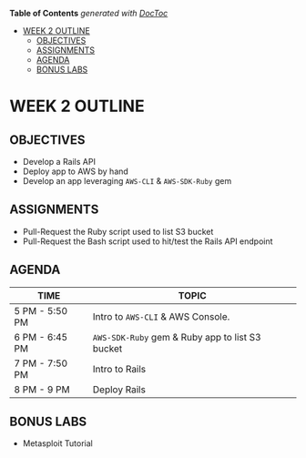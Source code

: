 <!-- START doctoc generated TOC please keep comment here to allow auto update -->
<!-- DON'T EDIT THIS SECTION, INSTEAD RE-RUN doctoc TO UPDATE -->
**Table of Contents**  *generated with [DocToc](https://github.com/thlorenz/doctoc)*

- [WEEK 2 OUTLINE](#week-2-outline)
  - [OBJECTIVES](#objectives)
  - [ASSIGNMENTS](#assignments)
  - [AGENDA](#agenda)
  - [BONUS LABS](#bonus-labs)

<!-- END doctoc generated TOC please keep comment here to allow auto update -->

# WEEK 2 OUTLINE

## OBJECTIVES
- Develop a Rails API
- Deploy app to AWS by hand
- Develop an app leveraging `AWS-CLI` & `AWS-SDK-Ruby` gem

## ASSIGNMENTS
- Pull-Request the Ruby script used to list S3 bucket
- Pull-Request the Bash script used to hit/test the Rails API endpoint

## AGENDA
TIME | TOPIC
---|---
5 PM - 5:50 PM | Intro to `AWS-CLI` & AWS Console.
6 PM - 6:45 PM | `AWS-SDK-Ruby` gem & Ruby app to list S3 bucket
7 PM - 7:50 PM | Intro to Rails
8 PM - 9 PM | Deploy Rails

## BONUS LABS
- Metasploit Tutorial
